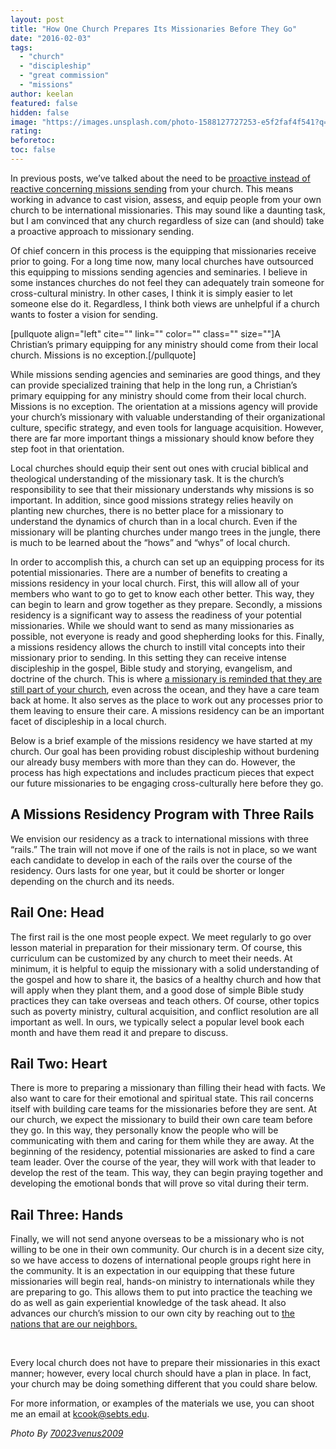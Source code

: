 ```yaml
---
layout: post
title: "How One Church Prepares Its Missionaries Before They Go"
date: "2016-02-03"
tags: 
  - "church"
  - "discipleship"
  - "great commission"
  - "missions"
author: keelan
featured: false
hidden: false
image: "https://images.unsplash.com/photo-1588127727253-e5f2faf4f541?q=80&w=2069&auto=format&fit=crop&ixlib=rb-4.0.3&ixid=M3wxMjA3fDB8MHxwaG90by1wYWdlfHx8fGVufDB8fHx8fA%3D%3D"
rating:
beforetoc:
toc: false
---
```


In previous posts, we’ve talked about the need to be [proactive instead of reactive concerning missions sending](http://blog.keelancook.com/2016/01/reactive-to-proactive-how-your-church-can-get-serious-about-sending-missionaries.html) from your church. This means working in advance to cast vision, assess, and equip people from your own church to be international missionaries. This may sound like a daunting task, but I am convinced that any church regardless of size can (and should) take a proactive approach to missionary sending.

Of chief concern in this process is the equipping that missionaries receive prior to going. For a long time now, many local churches have outsourced this equipping to missions sending agencies and seminaries. I believe in some instances churches do not feel they can adequately train someone for cross-cultural ministry. In other cases, I think it is simply easier to let someone else do it. Regardless, I think both views are unhelpful if a church wants to foster a vision for sending.

\[pullquote align="left" cite="" link="" color="" class="" size=""\]A Christian’s primary equipping for any ministry should come from their local church. Missions is no exception.\[/pullquote\]

While missions sending agencies and seminaries are good things, and they can provide specialized training that help in the long run, a Christian’s primary equipping for any ministry should come from their local church. Missions is no exception. The orientation at a missions agency will provide your church’s missionary with valuable understanding of their organizational culture, specific strategy, and even tools for language acquisition. However, there are far more important things a missionary should know before they step foot in that orientation.

Local churches should equip their sent out ones with crucial biblical and theological understanding of the missionary task. It is the church’s responsibility to see that their missionary understands why missions is so important. In addition, since good missions strategy relies heavily on planting new churches, there is no better place for a missionary to understand the dynamics of church than in a local church. Even if the missionary will be planting churches under mango trees in the jungle, there is much to be learned about the “hows” and “whys” of local church.

In order to accomplish this, a church can set up an equipping process for its potential missionaries. There are a number of benefits to creating a missions residency in your local church. First, this will allow all of your members who want to go to get to know each other better. This way, they can begin to learn and grow together as they prepare. Secondly, a missions residency is a significant way to assess the readiness of your potential missionaries. While we should want to send as many missionaries as possible, not everyone is ready and good shepherding looks for this. Finally, a missions residency allows the church to instill vital concepts into their missionary prior to sending. In this setting they can receive intense discipleship in the gospel, Bible study and storying, evangelism, and doctrine of the church. This is where [a missionary is reminded that they are still part of your church](http://blog.keelancook.com/2015/12/sending-missionaries-is-more-than-putting-them-on-an-airplane.html), even across the ocean, and they have a care team back at home. It also serves as the place to work out any processes prior to them leaving to ensure their care. A missions residency can be an important facet of discipleship in a local church.

Below is a brief example of the missions residency we have started at my church. Our goal has been providing robust discipleship without burdening our already busy members with more than they can do. However, the process has high expectations and includes practicum pieces that expect our future missionaries to be engaging cross-culturally here before they go.

## **A Missions Residency Program with Three Rails**

We envision our residency as a track to international missions with three “rails.” The train will not move if one of the rails is not in place, so we want each candidate to develop in each of the rails over the course of the residency. Ours lasts for one year, but it could be shorter or longer depending on the church and its needs.

## **Rail One: Head**

The first rail is the one most people expect. We meet regularly to go over lesson material in preparation for their missionary term. Of course, this curriculum can be customized by any church to meet their needs. At minimum, it is helpful to equip the missionary with a solid understanding of the gospel and how to share it, the basics of a healthy church and how that will apply when they plant them, and a good dose of simple Bible study practices they can take overseas and teach others. Of course, other topics such as poverty ministry, cultural acquisition, and conflict resolution are all important as well. In ours, we typically select a popular level book each month and have them read it and prepare to discuss.

## **Rail Two: Heart**

There is more to preparing a missionary than filling their head with facts. We also want to care for their emotional and spiritual state. This rail concerns itself with building care teams for the missionaries before they are sent. At our church, we expect the missionary to build their own care team before they go. In this way, they personally know the people who will be communicating with them and caring for them while they are away. At the beginning of the residency, potential missionaries are asked to find a care team leader. Over the course of the year, they will work with that leader to develop the rest of the team. This way, they can begin praying together and developing the emotional bonds that will prove so vital during their term.

## **Rail Three: Hands**

Finally, we will not send anyone overseas to be a missionary who is not willing to be one in their own community. Our church is in a decent size city, so we have access to dozens of international people groups right here in the community. It is an expectation in our equipping that these future missionaries will begin real, hands-on ministry to internationals while they are preparing to go. This allows them to put into practice the teaching we do as well as gain experiential knowledge of the task ahead. It also advances our church’s mission to our own city by reaching out to [the nations that are our neighbors.](http://blog.keelancook.com/2015/10/missions-is-changing-and-we-need-to-keep-up.html)

 

Every local church does not have to prepare their missionaries in this exact manner; however, every local church should have a plan in place. In fact, your church may be doing something different that you could share below.

For more information, or examples of the materials we use, you can shoot me an email at [kcook@sebts.edu](mailto:kcook@sebts.edu).

 _Photo By [70023venus2009](http://www.flickr.com/photos/41798338@N04/7496552380/)_
